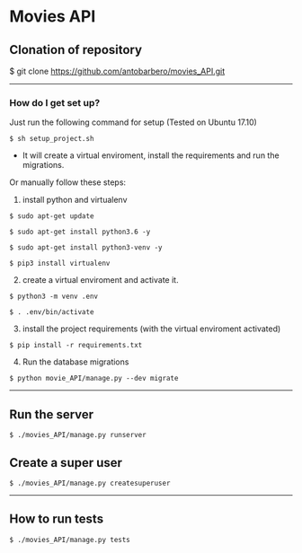 # Movies API

## Clonation of repository
$ git clone https://github.com/antobarbero/movies_API.git

________________________________________________________________________


### How do I get set up? ###

Just run the following command for setup (Tested on Ubuntu 17.10)

```
$ sh setup_project.sh
```
* It will create a virtual enviroment, install the requirements and run the migrations.



Or manually follow these steps:


1. install python and virtualenv

```
$ sudo apt-get update

$ sudo apt-get install python3.6 -y

$ sudo apt-get install python3-venv -y

$ pip3 install virtualenv
```

2.  create a virtual enviroment and activate it.

```
$ python3 -m venv .env

$ . .env/bin/activate
```


3. install the project requirements (with the virtual enviroment activated)

```
$ pip install -r requirements.txt
```

4. Run the database migrations

```
$ python movie_API/manage.py --dev migrate
```

________________________________________________________________________

## Run the server

```
$ ./movies_API/manage.py runserver
```

## Create a super user

```
$ ./movies_API/manage.py createsuperuser
```
________________________________________________________________________


## How to run tests
```
$ ./movies_API/manage.py tests
```
